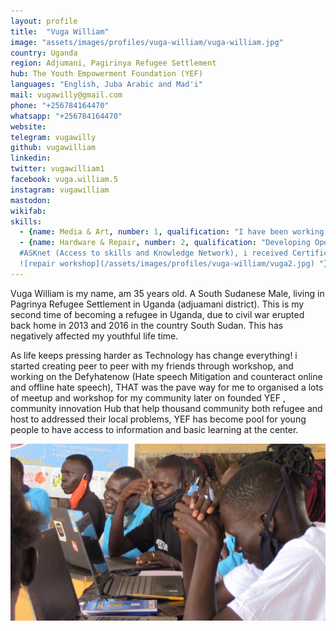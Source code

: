 ```yaml
---
layout: profile
title:  "Vuga William"
image: "assets/images/profiles/vuga-william/vuga-william.jpg"
country: Uganda
region: Adjumani, Pagirinya Refugee Settlement
hub: The Youth Empowerment Foundation (YEF)
languages: "English, Juba Arabic and Mad'i"
mail: vugawilly@gmail.com
phone: "+256784164470"
whatsapp: "+256784164470"
website: 
telegram: vugawilly
github: vugawilliam
linkedin: 
twitter: vugawilliam1
facebook: vuga.william.5
instagram: vugawilliam
mastodon: 
wikifab:
skills:
  - {name: Media & Art, number: 1, qualification: "I have been working with Kapital Movie Industry for quit years, where i have learn a lot and am knowledgeable enough to used this tools and the software. \n \n ![film shooting](/assets/images/profiles/vuga-william/vuga1.JPG) "}
  - {name: Hardware & Repair, number: 2, qualification: "Developing Open Technology Skills and imparting Community Information \n \n
  #ASKnet (Access to skills and Knowledge Network), i received Certificate of completion of the training Program on developing open technology skills and imparting community information \n \n 
  ![repair workshop](/assets/images/profiles/vuga-william/vuga2.jpg) "}
---
```

Vuga William is my name, am 35 years old. A South Sudanese Male, living in Pagrinya Refugee Settlement in Uganda (adjuamani district). This is my second time of becoming a refugee in Uganda, due to civil war erupted back home in 2013 and 2016 in the country South Sudan. This has negatively affected my youthful life time.

As life keeps pressing harder as Technology has change everything! i started creating peer to peer with my friends through workshop, and working on the Defyhatenow (Hate speech Mitigation and counteract online and offline hate speech), THAT was the pave way for me to organised a lots of meetup and workshop for my community later on founded YEF , community innovation Hub that help thousand community both refugee and host to addressed their local problems, YEF has become pool for young people to have access to information and basic learning at the center.

![workshop](/assets/images/profiles/vuga-william/vuga3.JPG)